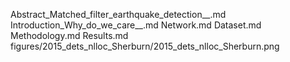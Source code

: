 Abstract_Matched_filter_earthquake_detection__.md
Introduction_Why_do_we_care__.md
Network.md
Dataset.md
Methodology.md
Results.md
figures/2015_dets_nlloc_Sherburn/2015_dets_nlloc_Sherburn.png